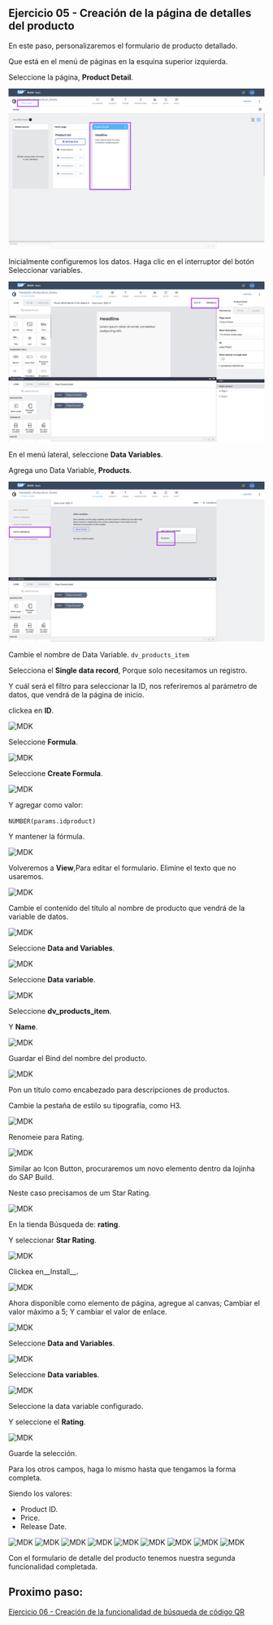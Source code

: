 ## Ejercicio 05 - Creación de la página de detalles del producto

En este paso, personalizaremos el formulario de producto detallado.

Que está en el menú de páginas en la esquina superior izquierda.

Seleccione la página, __Product Detail__.

![MDK](images/img1.png)

Inicialmente configuremos los datos.
Haga clic en el interruptor del botón Seleccionar variables.

![MDK](images/img2.png)

En el menú lateral, seleccione __Data Variables__.

Agrega uno Data Variable, __Products__.

![MDK](images/img3.png)

Cambie el nombre de Data Variable.
```dv_products_item```

Selecciona el __Single data record__, Porque solo necesitamos un registro.

Y cuál será el filtro para seleccionar la ID, nos referiremos al parámetro de datos, que vendrá de la página de inicio.

clickea en __ID__.

![MDK](images/img4.png)

Seleccione __Formula__.

![MDK](images/img5.png)

Seleccione __Create Formula__.

![MDK](images/img6.png)

Y agregar como valor:

```NUMBER(params.idproduct)```

Y mantener la fórmula.

![MDK](images/img7.png)

Volveremos a __View__,Para editar el formulario. 
 Elimine el texto que no usaremos.

![MDK](images/img8.png)

Cambie el contenido del título al nombre de producto que vendrá de la variable de datos.

![MDK](images/img9.png)

Seleccione __Data and Variables__.

![MDK](images/img10.png)

Seleccione __Data variable__.

![MDK](images/img11.png)

Seleccione __dv_products_item__.

Y __Name__.

![MDK](images/img12.png)

Guardar el Bind del nombre del producto.

![MDK](images/img13.png)

Pon un título como encabezado para descripciones de productos.

Cambie la pestaña de estilo su tipografía, como H3.

![MDK](images/img14.png)

Renomeie para Rating.

![MDK](images/img15.png)

Similar ao Icon Button, procuraremos um novo elemento dentro da lojinha do SAP Build.

Neste caso precisamos de um Star Rating.

![MDK](images/img16.png)

En la tienda Búsqueda de: __rating__.

Y seleccionar __Star Rating__.

![MDK](images/img17.png)

Clickea en__Install__.

![MDK](images/img18.png)

Ahora disponible como elemento de página, agregue al canvas; Cambiar el valor máximo a 5; Y cambiar el valor de enlace.

![MDK](images/img19.png)

Seleccione __Data and Variables__.

![MDK](images/img20.png)

Seleccione __Data variables__.

![MDK](images/img21.png)

Seleccione la data variable configurado.

Y seleccione el __Rating__.

![MDK](images/img22.png)

Guarde la selección.

Para los otros campos, haga lo mismo hasta que tengamos la forma completa.

Siendo los valores:
- Product ID.
- Price.
- Release Date.

![MDK](images/img23.png)
![MDK](images/img24.png)
![MDK](images/img25.png)
![MDK](images/img26.png)
![MDK](images/img27.png)
![MDK](images/img28.png)
![MDK](images/img29.png)
![MDK](images/img30.png)
![MDK](images/img31.png)

Con el formulario de detalle del producto tenemos nuestra segunda funcionalidad completada.

## Proximo paso:
[Ejercicio 06 - Creación de la funcionalidad de búsqueda de código QR](/exercises/ex6/README.md)
